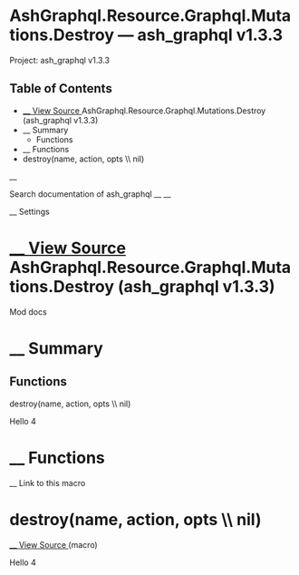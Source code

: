 # AshGraphql.Resource.Graphql.Mutations.Destroy — ash_graphql v1.3.3

Project: ash_graphql v1.3.3

## Table of Contents

- [ __ View Source ](external_link) AshGraphql.Resource.Graphql.Mutations.Destroy (ash_graphql v1.3.3)
- __ Summary
  - Functions
- __ Functions
- destroy(name, action, opts \\\ nil)

__

Search documentation of ash_graphql __ __

__ Settings

#  [ __ View Source ](external_link) AshGraphql.Resource.Graphql.Mutations.Destroy (ash_graphql v1.3.3)

Mod docs

#  __ Summary

##  Functions

destroy(name, action, opts \\\ nil)

Hello 4

#  __ Functions

__ Link to this macro

# destroy(name, action, opts \\\ nil)

[ __ View Source ](external_link) (macro)

Hello 4
